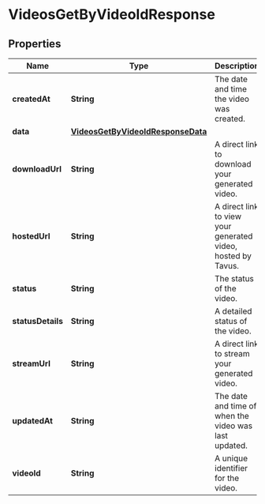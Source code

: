 

# VideosGetByVideoIdResponse


## Properties

| Name | Type | Description | Notes |
|------------ | ------------- | ------------- | -------------|
|**createdAt** | **String** | The date and time the video was created. |  [optional] |
|**data** | [**VideosGetByVideoIdResponseData**](VideosGetByVideoIdResponseData.md) |  |  [optional] |
|**downloadUrl** | **String** | A direct link to download your generated video. |  [optional] |
|**hostedUrl** | **String** | A direct link to view your generated video, hosted by Tavus. |  [optional] |
|**status** | **String** | The status of the video. |  [optional] |
|**statusDetails** | **String** | A detailed status of the video. |  [optional] |
|**streamUrl** | **String** | A direct link to stream your generated video. |  [optional] |
|**updatedAt** | **String** | The date and time of when the video was last updated. |  [optional] |
|**videoId** | **String** | A unique identifier for the video. |  [optional] |




